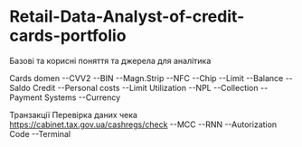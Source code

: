 # Retail-Data-Analyst-of-credit-cards-portfolio
Базові та корисні поняття та джерела для аналітика

Cards domen
--CVV2
--BIN
--Magn.Strip
--NFC
--Chip
--Limit
--Balance
--Saldo Credit
--Personal costs
--Limit Utilization
--NPL
--Collection
--Payment Systems
--Currency

Транзакції 
Перевірка даних чека https://cabinet.tax.gov.ua/cashregs/check
--MCC
--RNN
--Autorization Code
--Terminal
